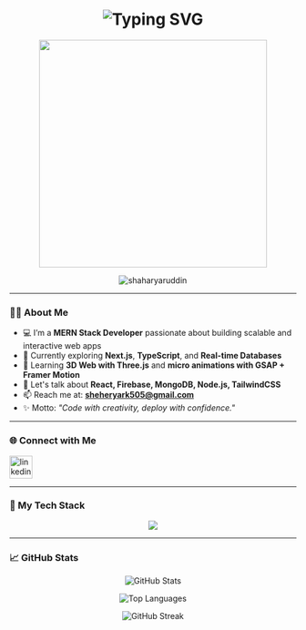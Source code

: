 <h1 align="center">
  <a href="#" style="text-decoration: none;">
  <img src="https://readme-typing-svg.herokuapp.com?font=Fira+Code&size=22&pause=1000&color=00BFFF&center=true&vCenter=true&width=600&lines=Hi+👋%2C+I'm+Shaharyar+Ud+Din;MERN+Stack+Developer+💻;Crafting+Modern+Web+Experiences+🌍;Always+Learning+Something+New+🚀" alt="Typing SVG" />

  </a>
</h1>

<p align="center">
  <img src="https://media.giphy.com/media/qgQUggAC3Pfv687qPC/giphy.gif" width="400" />
</p>

<p align="center">
  <img src="https://komarev.com/ghpvc/?username=shaharyaruddin&label=Profile%20views&color=00BFFF&style=flat" alt="shaharyaruddin" />
</p>

---

### 👨‍💻 About Me

- 💻 I’m a **MERN Stack Developer** passionate about building scalable and interactive web apps  
- 🔭 Currently exploring **Next.js**, **TypeScript**, and **Real-time Databases**
- 🌱 Learning **3D Web with Three.js** and **micro animations with GSAP + Framer Motion**
- 💬 Let's talk about **React, Firebase, MongoDB, Node.js, TailwindCSS**
- 📫 Reach me at: **sheheryark505@gmail.com**
- ✨ Motto: *"Code with creativity, deploy with confidence."*

---

### 🌐 Connect with Me

<p align="left">
  <a href="https://www.linkedin.com/in/shaharyaruddin" target="_blank">
    <img align="center" src="https://skillicons.dev/icons?i=linkedin" alt="linkedin" height="40" />
  </a>
</p>

---

### 🧰 My Tech Stack

<p align="center">
  <img src="https://skillicons.dev/icons?i=html,css,js,ts,react,nextjs,nodejs,express,mongodb,firebase,bootstrap,tailwind,figma,git,github,vercel,gsap,framer,threejs" />
</p>

---

### 📈 GitHub Stats

<p align="center">
  <img src="https://github-readme-stats.vercel.app/api?username=shaharyaruddin&show_icons=true&theme=react&locale=en" alt="GitHub Stats" />
</p>

<p align="center">
  <img src="https://github-readme-stats.vercel.app/api/top-langs?username=shaharyaruddin&show_icons=true&locale=en&layout=compact&theme=react" alt="Top Languages" />
</p>

<p align="center">
  <img src="https://github-readme-streak-stats.herokuapp.com/?user=shaharyaruddin&theme=react" alt="GitHub Streak" />
</p>
